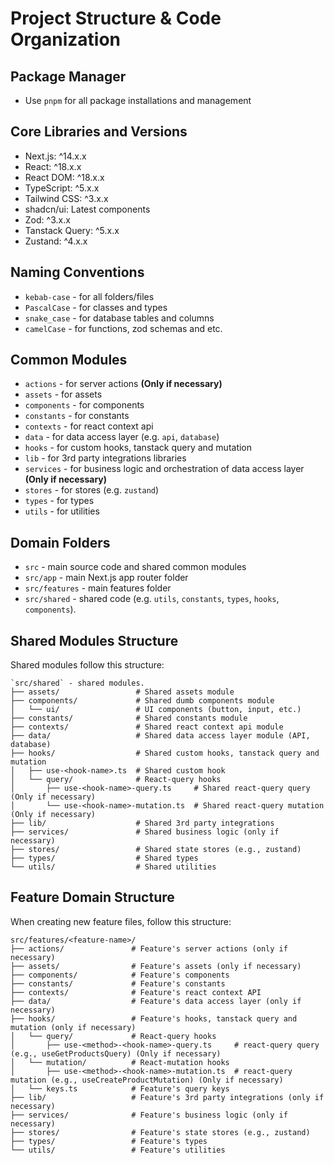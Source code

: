 # Project Structure & Code Organization

## Package Manager

- Use `pnpm` for all package installations and management

## Core Libraries and Versions

- Next.js: ^14.x.x
- React: ^18.x.x
- React DOM: ^18.x.x
- TypeScript: ^5.x.x
- Tailwind CSS: ^3.x.x
- shadcn/ui: Latest components
- Zod: ^3.x.x
- Tanstack Query: ^5.x.x
- Zustand: ^4.x.x

## Naming Conventions

- `kebab-case` - for all folders/files
- `PascalCase` - for classes and types
- `snake_case` - for database tables and columns
- `camelCase` - for functions, zod schemas and etc.

## Common Modules

- `actions` - for server actions **(Only if necessary)**
- `assets` - for assets
- `components` - for components
- `constants` - for constants
- `contexts` - for react context api
- `data` - for data access layer (e.g. `api`, `database`)
- `hooks` - for custom hooks, tanstack query and mutation
- `lib` - for 3rd party integrations libraries
- `services` - for business logic and orchestration of data access layer **(Only if necessary)**
- `stores` - for stores (e.g. `zustand`)
- `types` - for types
- `utils` - for utilities

## Domain Folders

- `src` - main source code and shared common modules
- `src/app` - main Next.js app router folder
- `src/features` - main features folder
- `src/shared` - shared code (e.g. `utils`, `constants`, `types`, `hooks`, `components`).

## Shared Modules Structure

Shared modules follow this structure:

```
`src/shared` - shared modules.
├── assets/                 # Shared assets module
├── components/             # Shared dumb components module
│   └── ui/                 # UI components (button, input, etc.)
├── constants/              # Shared constants module
├── contexts/               # Shared react context api module
├── data/                   # Shared data access layer module (API, database)
├── hooks/                  # Shared custom hooks, tanstack query and mutation
│   ├── use-<hook-name>.ts  # Shared custom hook
│   └── query/              # React-query hooks
│       ├── use-<hook-name>-query.ts     # Shared react-query query (Only if necessary)
│       └── use-<hook-name>-mutation.ts  # Shared react-query mutation (Only if necessary)
├── lib/                    # Shared 3rd party integrations
├── services/               # Shared business logic (only if necessary)
├── stores/                 # Shared state stores (e.g., zustand)
├── types/                  # Shared types
└── utils/                  # Shared utilities
```

## Feature Domain Structure

When creating new feature files, follow this structure:

```
src/features/<feature-name>/
├── actions/               # Feature's server actions (only if necessary)
├── assets/                # Feature's assets (only if necessary)
├── components/            # Feature's components
├── constants/             # Feature's constants
├── contexts/              # Feature's react context API
├── data/                  # Feature's data access layer (only if necessary)
├── hooks/                 # Feature's hooks, tanstack query and mutation (only if necessary)
│   └── query/             # React-query hooks
│       ├── use-<method>-<hook-name>-query.ts     # react-query query (e.g., useGetProductsQuery) (Only if necessary)
│   └── mutation/          # React-mutation hooks
│       ├── use-<method>-<hook-name>-mutation.ts  # react-query mutation (e.g., useCreateProductMutation) (Only if necessary)
│   └── keys.ts            # Feature's query keys
├── lib/                   # Feature's 3rd party integrations (only if necessary)
├── services/              # Feature's business logic (only if necessary)
├── stores/                # Feature's state stores (e.g., zustand)
├── types/                 # Feature's types
└── utils/                 # Feature's utilities
```
